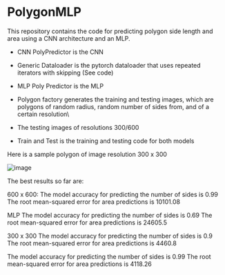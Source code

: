 # PolygonMLP

This repository contains the code for predicting polygon side length and area using a CNN architecture and an MLP. 

- CNN PolyPredictor is the CNN

- Generic Dataloader is the pytorch dataloader that uses repeated iterators with skipping (See code)

- MLP Poly Predictor is the MLP 

- Polygon factory generates the training and testing images, which are polygons of random radius, random number of sides from, and of a certain resolution\

- The testing images of resolutions 300/600 

- Train and Test is the training and testing code for both models

Here is a sample polygon of image resolution 300 x 300

![image](https://user-images.githubusercontent.com/23439776/125388360-5ca21a80-e36d-11eb-9d4c-1ee62b7ec6e3.png)

The best results so far are:

600 x 600:
The model accuracy for predicting the number of sides is 0.99
The root mean-squared error for area predictions is 10101.08

MLP
The model accuracy for predicting the number of sides is 0.69
The root mean-squared error for area predictions is 24605.5


300 x 300
The model accuracy for predicting the number of sides is 0.9
The root mean-squared error for area predictions is 4460.8

The model accuracy for predicting the number of sides is 0.99
The root mean-squared error for area predictions is 4118.26
